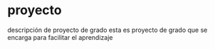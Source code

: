 # proyecto
descripción de proyecto de grado 
esta es proyecto de grado que se encarga para facilitar el aprendizaje 

